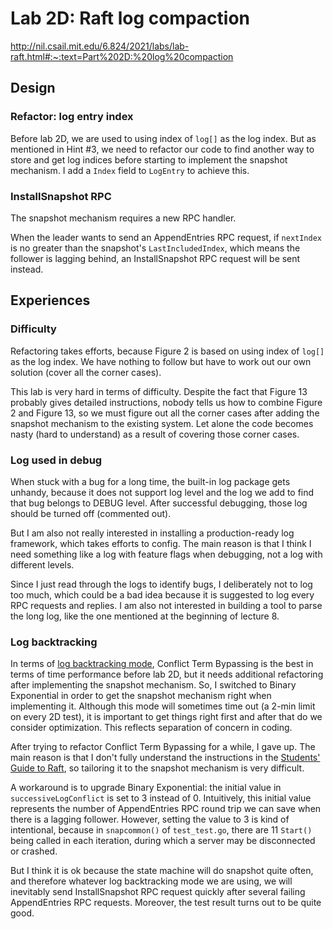 # Lab 2D: Raft log compaction

http://nil.csail.mit.edu/6.824/2021/labs/lab-raft.html#:~:text=Part%202D:%20log%20compaction


## Design

### Refactor: log entry index

Before lab 2D, we are used to using index of `log[]` as the log index. But as mentioned in Hint #3, we need to refactor our code to find another way to store and get log indices before starting to implement the snapshot mechanism. I add a `Index` field to `LogEntry` to achieve this.

### InstallSnapshot RPC

The snapshot mechanism requires a new RPC handler.

When the leader wants to send an AppendEntries RPC request, if `nextIndex` is no greater than the snapshot's `LastIncludedIndex`, which means the follower is lagging behind, an InstallSnapshot RPC request will be sent instead.

## Experiences

### Difficulty

Refactoring takes efforts, because Figure 2 is based on using index of `log[]` as the log index. We have nothing to follow but have to work out our own solution (cover all the corner cases).

This lab is very hard in terms of difficulty. Despite the fact that Figure 13 probably gives detailed instructions, nobody tells us how to combine Figure 2 and Figure 13, so we must figure out all the corner cases after adding the snapshot mechanism to the existing system. Let alone the code becomes nasty (hard to understand) as a result of covering those corner cases.

### Log used in debug

When stuck with a bug for a long time, the built-in log package gets unhandy, because it does not support log level and the log we add to find that bug belongs to DEBUG level. After successful debugging, those log should be turned off (commented out). 

But I am also not really interested in installing a production-ready log framework, which takes efforts to config. The main reason is that I think I need something like a log with feature flags when debugging, not a log with different levels.

Since I just read through the logs to identify bugs, I deliberately not to log too much, which could be a bad idea because it is suggested to log every RPC requests and replies. I am also not interested in building a tool to parse the long log, like the one mentioned at the beginning of lecture 8.

### Log backtracking
In terms of [log backtracking mode](./lab2b.md#Log%20backtracking), Conflict Term Bypassing is the best in terms of time performance before lab 2D, but it needs additional refactoring after implementing the snapshot mechanism. So, I switched to Binary Exponential in order to get the snapshot mechanism right when implementing it. Although this mode will sometimes time out (a 2-min limit on every 2D test), it is important to get things right first and after that do we consider optimization. This reflects separation of concern in coding.

After trying to refactor Conflict Term Bypassing for a while, I gave up. The main reason is that I don't fully understand the instructions in the [Students' Guide to Raft](https://thesquareplanet.com/blog/students-guide-to-raft/#:~:text=accelerated%20log%20backtracking%20optimization), so tailoring it to the snapshot mechanism is very difficult. 

A workaround is to upgrade Binary Exponential: the initial value in `successiveLogConflict` is set to 3 instead of 0. Intuitively, this initial value represents the number of AppendEntries RPC round trip we can save when there is a lagging follower. However, setting the value to 3 is kind of intentional, because in `snapcommon()` of `test_test.go`, there are 11 `Start()` being called in each iteration, during which a server may be disconnected or crashed. 

But I think it is ok because the state machine will do snapshot quite often, and therefore whatever log backtracking mode we are using, we will inevitably send InstallSnapshot RPC request quickly after several failing AppendEntries RPC requests. Moreover, the test result turns out to be quite good.